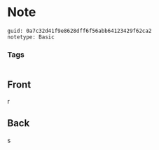 # Note
```
guid: 0a7c32d41f9e8628dff6f56abb64123429f62ca2
notetype: Basic
```

### Tags
```
```

## Front
r

## Back
s
